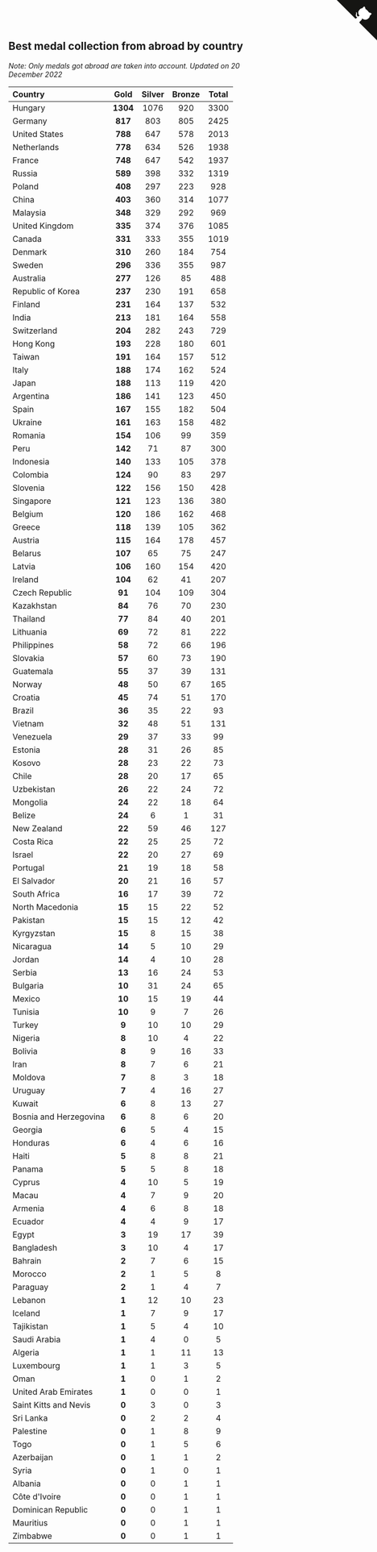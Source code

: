 ## Best medal collection from abroad by country

*Note: Only medals got abroad are taken into account.*
*Updated on 20 December 2022*

| Country | Gold | Silver | Bronze | Total |
| :--- | :--: | :--: | :--: | :--: |
| Hungary | **1304** | 1076 | 920 | 3300 |
| Germany | **817** | 803 | 805 | 2425 |
| United States | **788** | 647 | 578 | 2013 |
| Netherlands | **778** | 634 | 526 | 1938 |
| France | **748** | 647 | 542 | 1937 |
| Russia | **589** | 398 | 332 | 1319 |
| Poland | **408** | 297 | 223 | 928 |
| China | **403** | 360 | 314 | 1077 |
| Malaysia | **348** | 329 | 292 | 969 |
| United Kingdom | **335** | 374 | 376 | 1085 |
| Canada | **331** | 333 | 355 | 1019 |
| Denmark | **310** | 260 | 184 | 754 |
| Sweden | **296** | 336 | 355 | 987 |
| Australia | **277** | 126 | 85 | 488 |
| Republic of Korea | **237** | 230 | 191 | 658 |
| Finland | **231** | 164 | 137 | 532 |
| India | **213** | 181 | 164 | 558 |
| Switzerland | **204** | 282 | 243 | 729 |
| Hong Kong | **193** | 228 | 180 | 601 |
| Taiwan | **191** | 164 | 157 | 512 |
| Italy | **188** | 174 | 162 | 524 |
| Japan | **188** | 113 | 119 | 420 |
| Argentina | **186** | 141 | 123 | 450 |
| Spain | **167** | 155 | 182 | 504 |
| Ukraine | **161** | 163 | 158 | 482 |
| Romania | **154** | 106 | 99 | 359 |
| Peru | **142** | 71 | 87 | 300 |
| Indonesia | **140** | 133 | 105 | 378 |
| Colombia | **124** | 90 | 83 | 297 |
| Slovenia | **122** | 156 | 150 | 428 |
| Singapore | **121** | 123 | 136 | 380 |
| Belgium | **120** | 186 | 162 | 468 |
| Greece | **118** | 139 | 105 | 362 |
| Austria | **115** | 164 | 178 | 457 |
| Belarus | **107** | 65 | 75 | 247 |
| Latvia | **106** | 160 | 154 | 420 |
| Ireland | **104** | 62 | 41 | 207 |
| Czech Republic | **91** | 104 | 109 | 304 |
| Kazakhstan | **84** | 76 | 70 | 230 |
| Thailand | **77** | 84 | 40 | 201 |
| Lithuania | **69** | 72 | 81 | 222 |
| Philippines | **58** | 72 | 66 | 196 |
| Slovakia | **57** | 60 | 73 | 190 |
| Guatemala | **55** | 37 | 39 | 131 |
| Norway | **48** | 50 | 67 | 165 |
| Croatia | **45** | 74 | 51 | 170 |
| Brazil | **36** | 35 | 22 | 93 |
| Vietnam | **32** | 48 | 51 | 131 |
| Venezuela | **29** | 37 | 33 | 99 |
| Estonia | **28** | 31 | 26 | 85 |
| Kosovo | **28** | 23 | 22 | 73 |
| Chile | **28** | 20 | 17 | 65 |
| Uzbekistan | **26** | 22 | 24 | 72 |
| Mongolia | **24** | 22 | 18 | 64 |
| Belize | **24** | 6 | 1 | 31 |
| New Zealand | **22** | 59 | 46 | 127 |
| Costa Rica | **22** | 25 | 25 | 72 |
| Israel | **22** | 20 | 27 | 69 |
| Portugal | **21** | 19 | 18 | 58 |
| El Salvador | **20** | 21 | 16 | 57 |
| South Africa | **16** | 17 | 39 | 72 |
| North Macedonia | **15** | 15 | 22 | 52 |
| Pakistan | **15** | 15 | 12 | 42 |
| Kyrgyzstan | **15** | 8 | 15 | 38 |
| Nicaragua | **14** | 5 | 10 | 29 |
| Jordan | **14** | 4 | 10 | 28 |
| Serbia | **13** | 16 | 24 | 53 |
| Bulgaria | **10** | 31 | 24 | 65 |
| Mexico | **10** | 15 | 19 | 44 |
| Tunisia | **10** | 9 | 7 | 26 |
| Turkey | **9** | 10 | 10 | 29 |
| Nigeria | **8** | 10 | 4 | 22 |
| Bolivia | **8** | 9 | 16 | 33 |
| Iran | **8** | 7 | 6 | 21 |
| Moldova | **7** | 8 | 3 | 18 |
| Uruguay | **7** | 4 | 16 | 27 |
| Kuwait | **6** | 8 | 13 | 27 |
| Bosnia and Herzegovina | **6** | 8 | 6 | 20 |
| Georgia | **6** | 5 | 4 | 15 |
| Honduras | **6** | 4 | 6 | 16 |
| Haiti | **5** | 8 | 8 | 21 |
| Panama | **5** | 5 | 8 | 18 |
| Cyprus | **4** | 10 | 5 | 19 |
| Macau | **4** | 7 | 9 | 20 |
| Armenia | **4** | 6 | 8 | 18 |
| Ecuador | **4** | 4 | 9 | 17 |
| Egypt | **3** | 19 | 17 | 39 |
| Bangladesh | **3** | 10 | 4 | 17 |
| Bahrain | **2** | 7 | 6 | 15 |
| Morocco | **2** | 1 | 5 | 8 |
| Paraguay | **2** | 1 | 4 | 7 |
| Lebanon | **1** | 12 | 10 | 23 |
| Iceland | **1** | 7 | 9 | 17 |
| Tajikistan | **1** | 5 | 4 | 10 |
| Saudi Arabia | **1** | 4 | 0 | 5 |
| Algeria | **1** | 1 | 11 | 13 |
| Luxembourg | **1** | 1 | 3 | 5 |
| Oman | **1** | 0 | 1 | 2 |
| United Arab Emirates | **1** | 0 | 0 | 1 |
| Saint Kitts and Nevis | **0** | 3 | 0 | 3 |
| Sri Lanka | **0** | 2 | 2 | 4 |
| Palestine | **0** | 1 | 8 | 9 |
| Togo | **0** | 1 | 5 | 6 |
| Azerbaijan | **0** | 1 | 1 | 2 |
| Syria | **0** | 1 | 0 | 1 |
| Albania | **0** | 0 | 1 | 1 |
| Côte d'Ivoire | **0** | 0 | 1 | 1 |
| Dominican Republic | **0** | 0 | 1 | 1 |
| Mauritius | **0** | 0 | 1 | 1 |
| Zimbabwe | **0** | 0 | 1 | 1 |


<a href="https://github.com/JustinTimeCuber/wca_statistics" class="github-corner" aria-label="View source on Github"><svg width="80" height="80" viewBox="0 0 250 250" style="fill:#151513; color:#fff; position: absolute; top: 0; border: 0; right: 0;" aria-hidden="true"><path d="M0,0 L115,115 L130,115 L142,142 L250,250 L250,0 Z"></path><path d="M128.3,109.0 C113.8,99.7 119.0,89.6 119.0,89.6 C122.0,82.7 120.5,78.6 120.5,78.6 C119.2,72.0 123.4,76.3 123.4,76.3 C127.3,80.9 125.5,87.3 125.5,87.3 C122.9,97.6 130.6,101.9 134.4,103.2" fill="currentColor" style="transform-origin: 130px 106px;" class="octo-arm"></path><path d="M115.0,115.0 C114.9,115.1 118.7,116.5 119.8,115.4 L133.7,101.6 C136.9,99.2 139.9,98.4 142.2,98.6 C133.8,88.0 127.5,74.4 143.8,58.0 C148.5,53.4 154.0,51.2 159.7,51.0 C160.3,49.4 163.2,43.6 171.4,40.1 C171.4,40.1 176.1,42.5 178.8,56.2 C183.1,58.6 187.2,61.8 190.9,65.4 C194.5,69.0 197.7,73.2 200.1,77.6 C213.8,80.2 216.3,84.9 216.3,84.9 C212.7,93.1 206.9,96.0 205.4,96.6 C205.1,102.4 203.0,107.8 198.3,112.5 C181.9,128.9 168.3,122.5 157.7,114.1 C157.9,116.9 156.7,120.9 152.7,124.9 L141.0,136.5 C139.8,137.7 141.6,141.9 141.8,141.8 Z" fill="currentColor" class="octo-body"></path></svg></a><style>.github-corner:hover .octo-arm{animation:octocat-wave 560ms ease-in-out}@keyframes octocat-wave{0%,100%{transform:rotate(0)}20%,60%{transform:rotate(-25deg)}40%,80%{transform:rotate(10deg)}}@media (max-width:500px){.github-corner:hover .octo-arm{animation:none}.github-corner .octo-arm{animation:octocat-wave 560ms ease-in-out}}</style>

